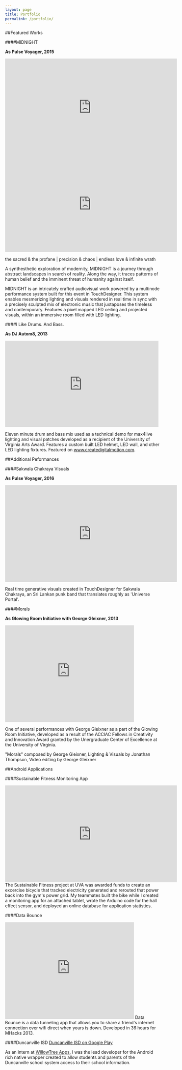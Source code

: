 ```yaml
---
layout: page
title: Portfolio 
permalink: /portfolio/
---
```


##Featured Works

####MIDNIGHT

**As Pulse Voyager, 2015**

<iframe width="560" height="315" src="https://www.youtube.com/embed/sk5HrrXeQGc" frameborder="0" allowfullscreen></iframe>
<iframe width="560" height="315" src="https://www.youtube.com/embed/zbIkwylBgvk" frameborder="0" allowfullscreen></iframe>

the sacred & the profane &#124; precision & chaos &#124; endless love & infinite wrath

A synthesthetic exploration of modernity, MIDNIGHT is a journey through abstract landscapes in search of reality. Along the way, it traces patterns of human belief and the imminent threat of humanity against itself.

MIDNIGHT is an intricately crafted audiovisual work powered by a multinode performance system built for this event in TouchDesigner. This system enables mesmerizing lighting and visuals rendered in real time in sync with a precisely sculpted mix of electronic music that juxtaposes the timeless and contemporary. Features a pixel mapped LED ceiling and  projected visuals, within an immersive room filled with LED lighting.

####I Like Drums. And Bass.

**As DJ Autom8, 2013**
<iframe src="https://player.vimeo.com/video/63191854" width="500" height="281" frameborder="0" webkitallowfullscreen mozallowfullscreen allowfullscreen></iframe>

Eleven minute drum and bass mix used as a technical demo for max4live lighting and visual patches developed as a recipient of the University of Virginia Arts Award. Features a custom built LED helmet, LED wall, and other LED lighting fixtures. Featured on www.createdigitalmotion.com.

##Additional Peformances

####Sakwala Chakraya Visuals

**As Pulse Voyager, 2016**

<iframe width="560" height="315" src="https://www.youtube.com/embed/videoseries?list=PLNuKKqMcXWdlgG-YNzZDZTacvSpKwJmf9" frameborder="0" allowfullscreen></iframe>

Real time generative visuals created in TouchDesigner for Sakwala Chakraya, an Sri Lankan punk band that translates roughly as 'Universe Portal'.

####Morals

**As Glowing Room Initiative with George Gleixner, 2013**
<iframe width="420" height="315" src="https://www.youtube.com/embed/D6vtasIuPdM" frameborder="0" allowfullscreen></iframe>

One of several performances with George Gleixner as a part of the Glowing Room Initiative, developed as a result of the ACCIAC Fellows in Creativity and Innovation Award granted by the Unergraduate Center of Excellence at the University of Virginia.

"Morals" composed by George Gleixner, Lighting & Visuals by Jonathan Thompson, Video editing by George Gleixner

##Android Applications

####Sustainable Fitness Monitoring App
<iframe width="560" height="315" src="https://www.youtube.com/embed/3OkBBg1nGoE" frameborder="0" allowfullscreen></iframe>
The Sustainable Fitness project at UVA was awarded funds to create an excercise bicycle that tracked electricity generated and rerouted that power back into the gym's power grid. My teammates built the bike while I created a monitoring app for an attached tablet, wrote the Arduino code for the hall effect sensor, and deployed an online database for application statistics. 

####Data Bounce 
<iframe width="420" height="315" src="https://www.youtube.com/embed/76TDU2kLLzU" frameborder="0" allowfullscreen></iframe>
Data Bounce is a data tunneling app that allows you to share a friend's internet connection over wifi direct when yours is down. Developed in 36 hours for MHacks 2013.

####Duncanville ISD
[Duncanville ISD on Google Play](https://play.google.com/store/apps/details?id=org.duncanvilleisd.dville2go)

As an intern at [WillowTree Apps](http://willowtreeapps.com/), I was the lead developer for the Android rich native wrapper created to allow students and parents of the Duncanville school system access to their school information.
